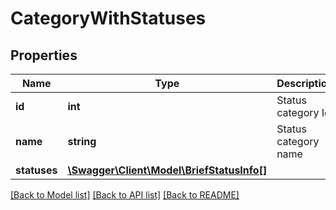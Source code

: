 # CategoryWithStatuses

## Properties
Name | Type | Description | Notes
------------ | ------------- | ------------- | -------------
**id** | **int** | Status category Id | [optional] 
**name** | **string** | Status category name | [optional] 
**statuses** | [**\Swagger\Client\Model\BriefStatusInfo[]**](BriefStatusInfo.md) |  | [optional] 

[[Back to Model list]](../README.md#documentation-for-models) [[Back to API list]](../README.md#documentation-for-api-endpoints) [[Back to README]](../README.md)

